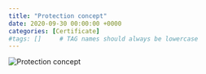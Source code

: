 ```yaml
---
title: "Protection concept"
date: 2020-09-30 00:00:00 +0000
categories: [Certificate]
#tags: []     # TAG names should always be lowercase
---
```



![Protection concept](../../Certs/In_DB_lc.robots.LCPDFCertificateGenerationProductRobot_QA585O9-1.png "Protection concept")
